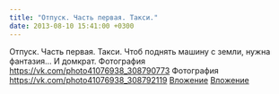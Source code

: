 ```yaml
---
title: "Отпуск. Часть первая. Такси."
date: 2013-08-10 15:41:00 +0300
---
```


Отпуск. Часть первая. Такси.
Чтоб поднять машину с земли, нужна фантазия... И домкрат.
Фотография
<a class="vk-attach" href="https://vk.com/photo41076938_308790773">https://vk.com/photo41076938_308790773</a>
Фотография
<a class="vk-attach" href="https://vk.com/photo41076938_308792119">https://vk.com/photo41076938_308792119</a>
<a class="vk-attach" href="https://vk.com/photo41076938_308790773">Вложение</a>
<a class="vk-attach" href="https://vk.com/photo41076938_308792119">Вложение</a>
